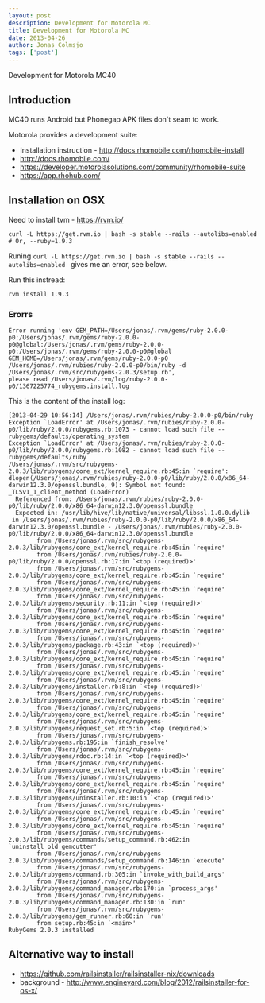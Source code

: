 ```yaml
---
layout: post
description: Development for Motorola MC
title: Development for Motorola MC
date: 2013-04-26
author: Jonas Colmsjo
tags: ['post']
---
```


Development for Motorola MC40 





## Introduction

MC40 runs Android but Phonegap APK files don't seam to work.

Motorola provides a development suite:

 * Installation instruction - http://docs.rhomobile.com/rhomobile-install
 * http://docs.rhomobile.com/
 * https://developer.motorolasolutions.com/community/rhomobile-suite
 * https://app.rhohub.com/



## Installation on OSX


Need to install tvm  - https://rvm.io/

```
curl -L https://get.rvm.io | bash -s stable --rails --autolibs=enabled # Or, --ruby=1.9.3
```


Runing `curl -L https://get.rvm.io | bash -s stable --rails --autolibs=enabled ` gives me an error, see below.

Run this instread:

```
rvm install 1.9.3
```


### Erorrs

```
Error running 'env GEM_PATH=/Users/jonas/.rvm/gems/ruby-2.0.0-p0:/Users/jonas/.rvm/gems/ruby-2.0.0-p0@global:/Users/jonas/.rvm/gems/ruby-2.0.0-p0:/Users/jonas/.rvm/gems/ruby-2.0.0-p0@global GEM_HOME=/Users/jonas/.rvm/gems/ruby-2.0.0-p0 /Users/jonas/.rvm/rubies/ruby-2.0.0-p0/bin/ruby -d /Users/jonas/.rvm/src/rubygems-2.0.3/setup.rb',
please read /Users/jonas/.rvm/log/ruby-2.0.0-p0/1367225774_rubygems.install.log
```

This is the content of the install log:

```
[2013-04-29 10:56:14] /Users/jonas/.rvm/rubies/ruby-2.0.0-p0/bin/ruby
Exception `LoadError' at /Users/jonas/.rvm/rubies/ruby-2.0.0-p0/lib/ruby/2.0.0/rubygems.rb:1073 - cannot load such file -- rubygems/defaults/operating_system
Exception `LoadError' at /Users/jonas/.rvm/rubies/ruby-2.0.0-p0/lib/ruby/2.0.0/rubygems.rb:1082 - cannot load such file -- rubygems/defaults/ruby
/Users/jonas/.rvm/src/rubygems-2.0.3/lib/rubygems/core_ext/kernel_require.rb:45:in `require': dlopen(/Users/jonas/.rvm/rubies/ruby-2.0.0-p0/lib/ruby/2.0.0/x86_64-darwin12.3.0/openssl.bundle, 9): Symbol not found: _TLSv1_1_client_method (LoadError)
  Referenced from: /Users/jonas/.rvm/rubies/ruby-2.0.0-p0/lib/ruby/2.0.0/x86_64-darwin12.3.0/openssl.bundle
  Expected in: /usr/lib/hive/lib/native/universal/libssl.1.0.0.dylib
 in /Users/jonas/.rvm/rubies/ruby-2.0.0-p0/lib/ruby/2.0.0/x86_64-darwin12.3.0/openssl.bundle - /Users/jonas/.rvm/rubies/ruby-2.0.0-p0/lib/ruby/2.0.0/x86_64-darwin12.3.0/openssl.bundle
        from /Users/jonas/.rvm/src/rubygems-2.0.3/lib/rubygems/core_ext/kernel_require.rb:45:in `require'
        from /Users/jonas/.rvm/rubies/ruby-2.0.0-p0/lib/ruby/2.0.0/openssl.rb:17:in `<top (required)>'
        from /Users/jonas/.rvm/src/rubygems-2.0.3/lib/rubygems/core_ext/kernel_require.rb:45:in `require'
        from /Users/jonas/.rvm/src/rubygems-2.0.3/lib/rubygems/core_ext/kernel_require.rb:45:in `require'
        from /Users/jonas/.rvm/src/rubygems-2.0.3/lib/rubygems/security.rb:11:in `<top (required)>'
        from /Users/jonas/.rvm/src/rubygems-2.0.3/lib/rubygems/core_ext/kernel_require.rb:45:in `require'
        from /Users/jonas/.rvm/src/rubygems-2.0.3/lib/rubygems/core_ext/kernel_require.rb:45:in `require'
        from /Users/jonas/.rvm/src/rubygems-2.0.3/lib/rubygems/package.rb:43:in `<top (required)>'
        from /Users/jonas/.rvm/src/rubygems-2.0.3/lib/rubygems/core_ext/kernel_require.rb:45:in `require'
        from /Users/jonas/.rvm/src/rubygems-2.0.3/lib/rubygems/core_ext/kernel_require.rb:45:in `require'
        from /Users/jonas/.rvm/src/rubygems-2.0.3/lib/rubygems/installer.rb:8:in `<top (required)>'
        from /Users/jonas/.rvm/src/rubygems-2.0.3/lib/rubygems/core_ext/kernel_require.rb:45:in `require'
        from /Users/jonas/.rvm/src/rubygems-2.0.3/lib/rubygems/core_ext/kernel_require.rb:45:in `require'
        from /Users/jonas/.rvm/src/rubygems-2.0.3/lib/rubygems/request_set.rb:5:in `<top (required)>'
        from /Users/jonas/.rvm/src/rubygems-2.0.3/lib/rubygems.rb:195:in `finish_resolve'
        from /Users/jonas/.rvm/src/rubygems-2.0.3/lib/rubygems/rdoc.rb:14:in `<top (required)>'
        from /Users/jonas/.rvm/src/rubygems-2.0.3/lib/rubygems/core_ext/kernel_require.rb:45:in `require'
        from /Users/jonas/.rvm/src/rubygems-2.0.3/lib/rubygems/core_ext/kernel_require.rb:45:in `require'
        from /Users/jonas/.rvm/src/rubygems-2.0.3/lib/rubygems/uninstaller.rb:10:in `<top (required)>'
        from /Users/jonas/.rvm/src/rubygems-2.0.3/lib/rubygems/core_ext/kernel_require.rb:45:in `require'
        from /Users/jonas/.rvm/src/rubygems-2.0.3/lib/rubygems/core_ext/kernel_require.rb:45:in `require'
        from /Users/jonas/.rvm/src/rubygems-2.0.3/lib/rubygems/commands/setup_command.rb:462:in `uninstall_old_gemcutter'
        from /Users/jonas/.rvm/src/rubygems-2.0.3/lib/rubygems/commands/setup_command.rb:146:in `execute'
        from /Users/jonas/.rvm/src/rubygems-2.0.3/lib/rubygems/command.rb:305:in `invoke_with_build_args'
        from /Users/jonas/.rvm/src/rubygems-2.0.3/lib/rubygems/command_manager.rb:170:in `process_args'
        from /Users/jonas/.rvm/src/rubygems-2.0.3/lib/rubygems/command_manager.rb:130:in `run'
        from /Users/jonas/.rvm/src/rubygems-2.0.3/lib/rubygems/gem_runner.rb:60:in `run'
        from setup.rb:45:in `<main>'
RubyGems 2.0.3 installed
```


## Alternative way to install

 * https://github.com/railsinstaller/railsinstaller-nix/downloads
 * background - http://www.engineyard.com/blog/2012/railsinstaller-for-os-x/



